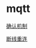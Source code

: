 # mqtt
[确认机制](https://blog.csdn.net/yangguosb/article/details/78648499)

[断线重连](https://www.cnblogs.com/zl-wjzf/p/9646768.html)